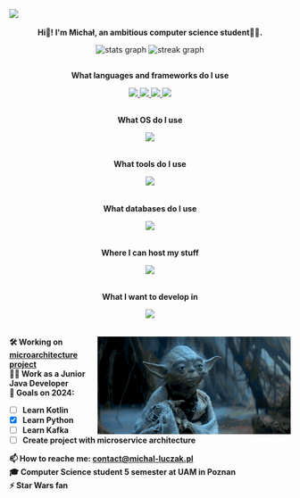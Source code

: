 <img src="200h.gif" />

<p align="center"><b>Hi👋! I'm Michał, an ambitious computer science student👨‍💻.</b></p>

<div align="center">
  <img src="https://github-readme-stats.vercel.app/api?username=michal-luczak&hide_title=false&hide_rank=false&show_icons=true&include_all_commits=true&count_private=true&disable_animations=false&theme=dark&locale=en&hide_border=true" height="121" alt="stats graph"  />
  <!-- <img src="https://github-readme-stats.vercel.app/api/top-langs/?username=michal-luczak&layout=compact&theme=dark&hide_border=true" height="121"/> -->
  <img src="https://streak-stats.demolab.com?user=michal-luczak&locale=en&mode=daily&theme=dark&hide_border=true&date_format=j M[ Y]" height="121" alt="streak graph"  />
</div>

##

<p align="center"><b>What languages and frameworks do I use</b></p>

<p align="center">
  <a href="https://skillicons.dev">
      <img src="https://skillicons.dev/icons?i=java,spring" />
      <img src="https://skillicons.dev/icons?i=html,css,js,ts,react" />
      <img src="https://skillicons.dev/icons?i=python,flask" />
      <img src="https://skillicons.dev/icons?i=c,cpp" />
  </a>
</p>

##

<p align="center"><b>What OS do I use</b></p>

<p align="center">
  <a href="https://skillicons.dev">
    <img src="https://skillicons.dev/icons?i=ubuntu,windows" />
  </a>
</p>

##

<p align="center"><b>What tools do I use</b></p>

<p align="center">
  <a href="https://skillicons.dev">
    <img src="https://skillicons.dev/icons?i=gitlab,github,discord,idea,pycharm,webstorm,vscode,postman,notion,docker,git,maven,gradle,vite" />
  </a>
</p>

##

<p align="center"><b>What databases do I use</b></p>

<p align="center">
  <a href="https://skillicons.dev">
    <img src="https://skillicons.dev/icons?i=redis,mysql,postgres,mongodb,firebase,sqlite" />
  </a>
</p>

##

<p align="center"><b>Where I can host my stuff</b></p>

<p align="center">
  <a href="https://skillicons.dev">
    <img src="https://skillicons.dev/icons?i=gcp,aws" />
  </a>
</p>

##

<p align="center"><b>What I want to develop in</b></p>

<p align="center">
  <a href="https://skillicons.dev">
    <img src="https://skillicons.dev/icons?i=go,kotlin,lua,notion,prometheus,kubernetes,githubactions,kafka" />
  </a>
</p>

##

<img align="right" height="175" src="yoda.gif"  />

###

**🛠️ Working on [microarchitecture project](https://github.com/Fit-Software)** <br>
**🧑‍💼 Work as a Junior Java Developer** <br>
**📅 Goals on 2024:**
- [ ] **Learn Kotlin**
- [X] **Learn Python**
- [ ] **Learn Kafka**
- [ ] **Create project with microservice architecture**

**📫 How to reache me: contact@michal-luczak.pl**<br>
**🎓 Computer Science student 5 semester at UAM in Poznan**<br>
**⚡ Star Wars fan**
